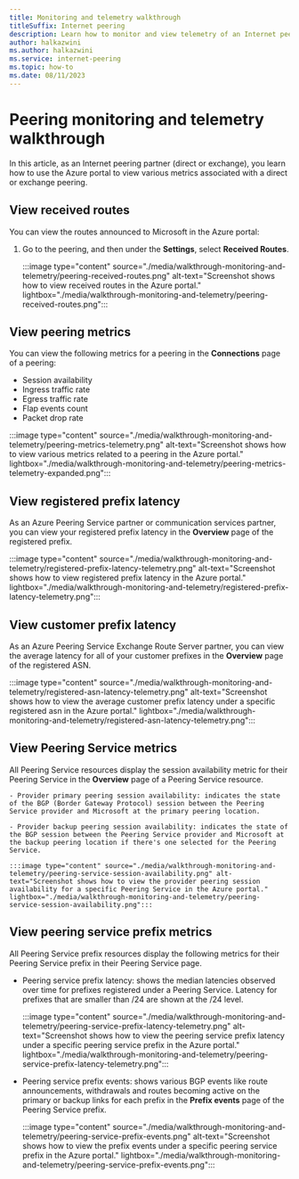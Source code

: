 ```yaml
---
title: Monitoring and telemetry walkthrough
titleSuffix: Internet peering
description: Learn how to monitor and view telemetry of an Internet peering using the Azure portal.
author: halkazwini
ms.author: halkazwini
ms.service: internet-peering
ms.topic: how-to
ms.date: 08/11/2023
---
```


# Peering monitoring and telemetry walkthrough

In this article, as an Internet peering partner (direct or exchange), you learn how to use the Azure portal to view various metrics associated with a direct or exchange peering.

## View received routes

You can view the routes announced to Microsoft in the Azure portal:

1. Go to the peering, and then under the **Settings**, select **Received Routes**.

    :::image type="content" source="./media/walkthrough-monitoring-and-telemetry/peering-received-routes.png" alt-text="Screenshot shows how to view received routes in the Azure portal." lightbox="./media/walkthrough-monitoring-and-telemetry/peering-received-routes.png":::

## View peering metrics

You can view the following metrics for a peering in the **Connections** page of a peering:

-  Session availability
-  Ingress traffic rate 
-  Egress traffic rate
-  Flap events count 
-  Packet drop rate 

:::image type="content" source="./media/walkthrough-monitoring-and-telemetry/peering-metrics-telemetry.png" alt-text="Screenshot shows how to view various metrics related to a peering in the Azure portal." lightbox="./media/walkthrough-monitoring-and-telemetry/peering-metrics-telemetry-expanded.png":::

## View registered prefix latency

As an Azure Peering Service partner or communication services partner, you can view your registered prefix latency in the **Overview** page of the registered prefix.

:::image type="content" source="./media/walkthrough-monitoring-and-telemetry/registered-prefix-latency-telemetry.png" alt-text="Screenshot shows how to view registered prefix latency in the Azure portal." lightbox="./media/walkthrough-monitoring-and-telemetry/registered-prefix-latency-telemetry.png":::

## View customer prefix latency

As an Azure Peering Service Exchange Route Server partner, you can view the average latency for all of your customer prefixes in the **Overview** page of the registered ASN.

:::image type="content" source="./media/walkthrough-monitoring-and-telemetry/registered-asn-latency-telemetry.png" alt-text="Screenshot shows how to view the average customer prefix latency under a specific registered asn in the Azure portal." lightbox="./media/walkthrough-monitoring-and-telemetry/registered-asn-latency-telemetry.png":::

## View Peering Service metrics

All Peering Service resources display the session availability metric for their Peering Service in the **Overview** page of a Peering Service resource. 

    - Provider primary peering session availability: indicates the state of the BGP (Border Gateway Protocol) session between the Peering Service provider and Microsoft at the primary peering location.

    - Provider backup peering session availability: indicates the state of the BGP session between the Peering Service provider and Microsoft at the backup peering location if there's one selected for the Peering Service.

    :::image type="content" source="./media/walkthrough-monitoring-and-telemetry/peering-service-session-availability.png" alt-text="Screenshot shows how to view the provider peering session availability for a specific Peering Service in the Azure portal." lightbox="./media/walkthrough-monitoring-and-telemetry/peering-service-session-availability.png":::

## View peering service prefix metrics

All Peering Service prefix resources display the following metrics for their Peering Service prefix in their Peering Service page. 

- Peering service prefix latency: shows the median latencies observed over time for prefixes registered under a Peering Service. Latency for prefixes that are smaller than /24 are shown at the /24 level. 

    :::image type="content" source="./media/walkthrough-monitoring-and-telemetry/peering-service-prefix-latency-telemetry.png" alt-text="Screenshot shows how to view the peering service prefix latency under a specific peering service prefix in the Azure portal." lightbox="./media/walkthrough-monitoring-and-telemetry/peering-service-prefix-latency-telemetry.png":::

- Peering service prefix events: shows various BGP events like route announcements, withdrawals and routes becoming active on the primary or backup links for each prefix in the **Prefix events** page of the Peering Service prefix.

    :::image type="content" source="./media/walkthrough-monitoring-and-telemetry/peering-service-prefix-events.png" alt-text="Screenshot shows how to view the prefix events under a specific peering service prefix in the Azure portal." lightbox="./media/walkthrough-monitoring-and-telemetry/peering-service-prefix-events.png":::